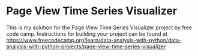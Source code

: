 # Page View Time Series Visualizer

This is my solution for the Page View Time Series Visualizer project by free code camp. Instructions for building your project can be found at https://www.freecodecamp.org/learn/data-analysis-with-python/data-analysis-with-python-projects/page-view-time-series-visualizer
